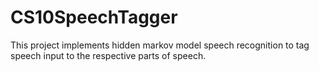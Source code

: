 # CS10SpeechTagger

This project implements hidden markov model speech recognition to tag speech input to the respective parts of speech. 
